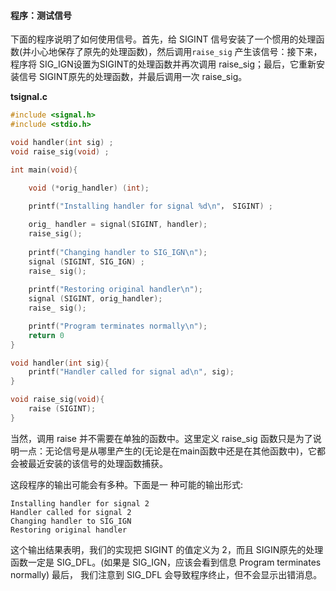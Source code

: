 #### 程序：测试信号

下面的程序说明了如何使用信号。首先，给 SIGINT 信号安装了一个惯用的处理函数(并小心地保存了原先的处理函数)，然后调用`raise_sig` 产生该信号：接下来，程序将 SIG_IGN设置为SIGINT的处理函数并再次调用 raise_sig；最后，它重新安装信号 SIGINT原先的处理函数，并最后调用一次 raise_sig。

**tsignal.c**

```c
#include <signal.h>
#include <stdio.h>

void handler(int sig) ;
void raise_sig(void) ;

int main(void){

	void (*orig_handler) (int);
    
	printf("Installing handler for signal %d\n"， SIGINT) ;

	orig_ handler = signal(SIGINT, handler);
	raise_sig();
    
	printf("Changing handler to SIG_IGN\n");
	signal (SIGINT, SIG_IGN) ;
	raise_ sig();
    
	printf("Restoring original handler\n");
	signal (SIGINT, orig_handler);
	raise_ sig();

	printf("Program terminates normally\n");
	return 0
}

void handler(int sig){
	printf("Handler called for signal ad\n", sig);
}

void raise_sig(void){
	raise (SIGINT);
}
```



当然，调用 raise 并不需要在单独的函数中。这里定义 raise_sig 函数只是为了说明一点：无论信号是从哪里产生的(无论是在main函数中还是在其他函数中)，它都会被最近安装的该信号的处理函数捕获。

这段程序的输出可能会有多种。下面是一 种可能的输出形式:

```
Installing handler for signal 2
Handler called for signal 2
Changing handler to SIG_IGN
Restoring original handler
```

这个输出结果表明，我们的实现把 SIGINT 的值定义为 2，而且 SIGIN原先的处理函数一定是 SIG_DFL。(如果是 SIG_IGN，应该会看到信息 Program terminates normally) 最后， 我们注意到 SIG_DFL 会导致程序终止，但不会显示出错消息。